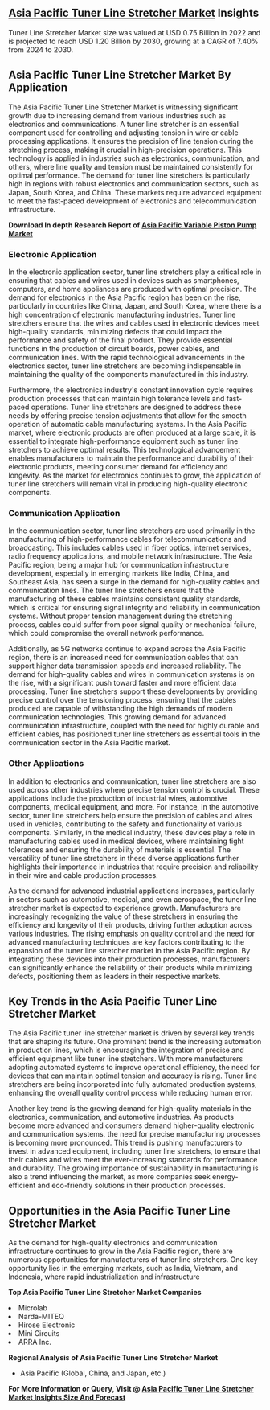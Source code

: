 <h2><a href="https://www.verifiedmarketreports.com/download-sample/?rid=248036&amp;utm_source=Github-Feb&amp;utm_medium=225" target="_blank">Asia Pacific Tuner Line Stretcher Market</a> Insights</h2><p>Tuner Line Stretcher Market size was valued at USD 0.75 Billion in 2022 and is projected to reach USD 1.20 Billion by 2030, growing at a CAGR of 7.40% from 2024 to 2030.</p><p><h2>Asia Pacific Tuner Line Stretcher Market By Application</h2> <p>The Asia Pacific Tuner Line Stretcher Market is witnessing significant growth due to increasing demand from various industries such as electronics and communications. A tuner line stretcher is an essential component used for controlling and adjusting tension in wire or cable processing applications. It ensures the precision of line tension during the stretching process, making it crucial in high-precision operations. This technology is applied in industries such as electronics, communication, and others, where line quality and tension must be maintained consistently for optimal performance. The demand for tuner line stretchers is particularly high in regions with robust electronics and communication sectors, such as Japan, South Korea, and China. These markets require advanced equipment to meet the fast-paced development of electronics and telecommunication infrastructure. <strong><p><strong>Download In depth Research Report of <a href="https://www.verifiedmarketreports.com/download-sample/?rid=236118&amp;utm_source=Pulse-Dec&amp;utm_medium=225" target="_blank">Asia Pacific Variable Piston Pump Market</a></strong></p></strong></p> <h3>Electronic Application</h3> <p>In the electronic application sector, tuner line stretchers play a critical role in ensuring that cables and wires used in devices such as smartphones, computers, and home appliances are produced with optimal precision. The demand for electronics in the Asia Pacific region has been on the rise, particularly in countries like China, Japan, and South Korea, where there is a high concentration of electronic manufacturing industries. Tuner line stretchers ensure that the wires and cables used in electronic devices meet high-quality standards, minimizing defects that could impact the performance and safety of the final product. They provide essential functions in the production of circuit boards, power cables, and communication lines. With the rapid technological advancements in the electronics sector, tuner line stretchers are becoming indispensable in maintaining the quality of the components manufactured in this industry.</p> <p>Furthermore, the electronics industry's constant innovation cycle requires production processes that can maintain high tolerance levels and fast-paced operations. Tuner line stretchers are designed to address these needs by offering precise tension adjustments that allow for the smooth operation of automatic cable manufacturing systems. In the Asia Pacific market, where electronic products are often produced at a large scale, it is essential to integrate high-performance equipment such as tuner line stretchers to achieve optimal results. This technological advancement enables manufacturers to maintain the performance and durability of their electronic products, meeting consumer demand for efficiency and longevity. As the market for electronics continues to grow, the application of tuner line stretchers will remain vital in producing high-quality electronic components.</p> <h3>Communication Application</h3> <p>In the communication sector, tuner line stretchers are used primarily in the manufacturing of high-performance cables for telecommunications and broadcasting. This includes cables used in fiber optics, internet services, radio frequency applications, and mobile network infrastructure. The Asia Pacific region, being a major hub for communication infrastructure development, especially in emerging markets like India, China, and Southeast Asia, has seen a surge in the demand for high-quality cables and communication lines. The tuner line stretchers ensure that the manufacturing of these cables maintains consistent quality standards, which is critical for ensuring signal integrity and reliability in communication systems. Without proper tension management during the stretching process, cables could suffer from poor signal quality or mechanical failure, which could compromise the overall network performance.</p> <p>Additionally, as 5G networks continue to expand across the Asia Pacific region, there is an increased need for communication cables that can support higher data transmission speeds and increased reliability. The demand for high-quality cables and wires in communication systems is on the rise, with a significant push toward faster and more efficient data processing. Tuner line stretchers support these developments by providing precise control over the tensioning process, ensuring that the cables produced are capable of withstanding the high demands of modern communication technologies. This growing demand for advanced communication infrastructure, coupled with the need for highly durable and efficient cables, has positioned tuner line stretchers as essential tools in the communication sector in the Asia Pacific market.</p> <h3>Other Applications</h3> <p>In addition to electronics and communication, tuner line stretchers are also used across other industries where precise tension control is crucial. These applications include the production of industrial wires, automotive components, medical equipment, and more. For instance, in the automotive sector, tuner line stretchers help ensure the precision of cables and wires used in vehicles, contributing to the safety and functionality of various components. Similarly, in the medical industry, these devices play a role in manufacturing cables used in medical devices, where maintaining tight tolerances and ensuring the durability of materials is essential. The versatility of tuner line stretchers in these diverse applications further highlights their importance in industries that require precision and reliability in their wire and cable production processes.</p> <p>As the demand for advanced industrial applications increases, particularly in sectors such as automotive, medical, and even aerospace, the tuner line stretcher market is expected to experience growth. Manufacturers are increasingly recognizing the value of these stretchers in ensuring the efficiency and longevity of their products, driving further adoption across various industries. The rising emphasis on quality control and the need for advanced manufacturing techniques are key factors contributing to the expansion of the tuner line stretcher market in the Asia Pacific region. By integrating these devices into their production processes, manufacturers can significantly enhance the reliability of their products while minimizing defects, positioning them as leaders in their respective markets.</p> <h2>Key Trends in the Asia Pacific Tuner Line Stretcher Market</h2> <p>The Asia Pacific tuner line stretcher market is driven by several key trends that are shaping its future. One prominent trend is the increasing automation in production lines, which is encouraging the integration of precise and efficient equipment like tuner line stretchers. With more manufacturers adopting automated systems to improve operational efficiency, the need for devices that can maintain optimal tension and accuracy is rising. Tuner line stretchers are being incorporated into fully automated production systems, enhancing the overall quality control process while reducing human error.</p> <p>Another key trend is the growing demand for high-quality materials in the electronics, communication, and automotive industries. As products become more advanced and consumers demand higher-quality electronic and communication systems, the need for precise manufacturing processes is becoming more pronounced. This trend is pushing manufacturers to invest in advanced equipment, including tuner line stretchers, to ensure that their cables and wires meet the ever-increasing standards for performance and durability. The growing importance of sustainability in manufacturing is also a trend influencing the market, as more companies seek energy-efficient and eco-friendly solutions in their production processes.</p> <h2>Opportunities in the Asia Pacific Tuner Line Stretcher Market</h2> <p>As the demand for high-quality electronics and communication infrastructure continues to grow in the Asia Pacific region, there are numerous opportunities for manufacturers of tuner line stretchers. One key opportunity lies in the emerging markets, such as India, Vietnam, and Indonesia, where rapid industrialization and infrastructure</p><p><strong>Top Asia Pacific Tuner Line Stretcher Market Companies</strong></p><div data-test-id=""><p><li>Microlab</li><li> Narda-MITEQ</li><li> Hirose Electronic</li><li> Mini Circuits</li><li> ARRA Inc.</li></p><div><strong>Regional Analysis of&nbsp;Asia Pacific Tuner Line Stretcher Market</strong></div><ul><li dir="ltr"><p dir="ltr">Asia Pacific (Global, China, and Japan, etc.)</p></li></ul><p><strong>For More Information or Query, Visit @&nbsp;</strong><strong><a href="https://www.verifiedmarketreports.com/product/tuner-line-stretcher-market/?utm_source=Github-Feb&amp;utm_medium=225" target="_blank">Asia Pacific Tuner Line Stretcher Market Insights Size And Forecast</a></strong></p></div><h2>&nbsp;</h2><div data-test-id="">&nbsp;</div>
